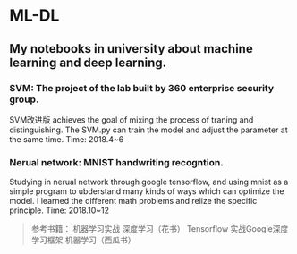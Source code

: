 # ML-DL
## My notebooks in university about machine learning and deep learning.
### SVM: The project of the lab built by 360 enterprise security group.
SVM改进版 achieves the goal of mixing the process of traning and distinguishing. The SVM.py can train the model and adjust the parameter at the same time.
Time: 2018.4~6
### Nerual network: MNIST handwriting recogntion.
Studying in nerual network through google tensorflow, and using mnist as a simple program to ubderstand many kinds of ways which can optimize the model. I learned the different math problems and relize the specific principle.
Time: 2018.10~12


>参考书籍：
机器学习实战  深度学习（花书）  Tensorflow 实战Google深度学习框架  机器学习（西瓜书）

